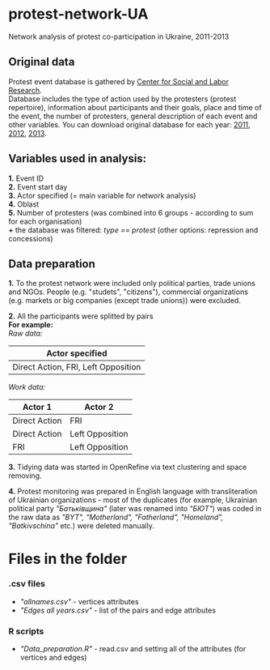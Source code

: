 # protest-network-UA
Network analysis of protest co-participation in Ukraine, 2011-2013

## Original data 
Protest event database is gathered by [Center for Social and Labor Research](http://cslr.org.ua/bazi-protestnih-podiy-ta-povidomlen-2/).  
Database includes the type of action used by the protesters (protest repertoire), information about participants and their goals, place and time of the event, the number of protesters, general description of each event and other variables.
You can download original database for each year: [2011](http://cslr.org.ua/wp-content/uploads/2014/10/2011_events.xlsx), [2012](http://cslr.org.ua/wp-content/uploads/2014/10/2012_Events_-_final.xlsx), [2013](http://cslr.org.ua/wp-content/uploads/2014/10/2013_Events.xlsx).

## Variables used in analysis: 
**1.** Event ID  
**2.** Event start day  
**3.** Actor specified (= main variable for network analysis)  
**4.** Oblast  
**5.** Number of protesters (was combined into 6 groups - according to sum for each organisation)  
**+** the database was filtered: *type == protest* (other options: repression and concessions)  

## Data preparation
**1.** To the protest network were included only political parties, trade unions and NGOs. People (e.g. "studets", "citizens"), commercial organizations (e.g. markets or big companies (except trade unions)) were excluded.  
  
**2.**  All the participants were splitted by pairs   
**For example:**   
*Raw data:*   
  
| Actor specified |  
| --------------- |  
| Direct Action, FRI, Left Opposition |  

*Work data:*  
  
| Actor 1       | Actor 2         |  
| ------------- | --------------- |  
| Direct Action | FRI             |  
| Direct Action | Left Opposition |  
| FRI           | Left Opposition |   
  
  
**3.** Tidying data was started in OpenRefine via text clustering and space removing.
  
**4.** Protest monitoring was prepared in English language with transliteration of Ukrainian organizations - most of the duplicates (for example, Ukrainian political party *"Батьківщина"* (later was renamed into *"БЮТ"*) was coded in the raw data as *"BYT", "Motherland", "Fatherland", "Homeland", "Batkivschina"* etc.) were deleted manually.  
   
# Files in the folder  
### .csv files  
+ *"allnames.csv"* - vertices attributes  
+ *"Edges all years.csv"* - list of the pairs and edge attributes
  
### R scripts  
+ *"Data_preparation.R"* - read.csv and setting all of the attributes (for vertices and edges)
